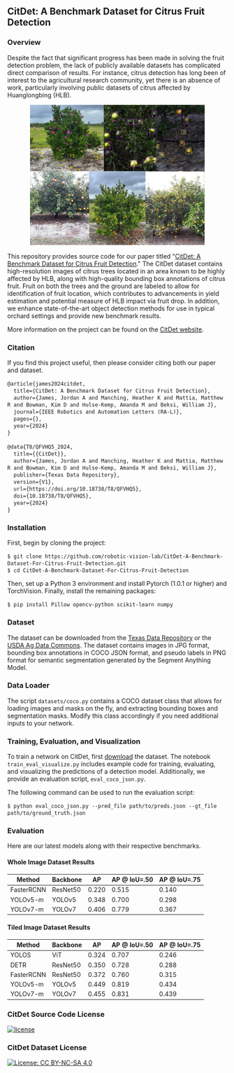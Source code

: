 ## CitDet: A Benchmark Dataset for Citrus Fruit Detection

### Overview

Despite the fact that significant progress has been made in solving the fruit
detection problem, the lack of publicly available datasets has complicated
direct comparison of results. For instance, citrus detection has long been of
interest to the agricultural research community, yet there is an absence of
work, particularly involving public datasets of citrus affected by Huanglongbing
(HLB). 

<p align="center">
  <img src="images/overview.jpg" width="400">
</p>

This repository provides source code for our paper titled "[CitDet: A Benchmark
Dataset for Citrus Fruit Detection](https://arxiv.org/pdf/2309.05645.pdf)." The
CitDet dataset contains high-resolution images of citrus trees located in an
area known to be highly affected by HLB, along with high-quality bounding box
annotations of citrus fruit. Fruit on both the trees and the ground are labeled
to allow for identification of fruit location, which contributes to advancements
in yield estimation and potential measure of HLB impact via fruit drop. In
addition, we enhance state-of-the-art object detection methods for use in
typical orchard settings and provide new benchmark results. 

More information on the project can be found on the [CitDet
website](https://robotic-vision-lab.github.io/citdet).

### Citation

If you find this project useful, then please consider citing both our paper and
dataset.

```bibitex
@article{james2024citdet,
  title={CitDet: A Benchmark Dataset for Citrus Fruit Detection},
  author={James, Jordan A and Manching, Heather K and Mattia, Matthew R and Bowman, Kim D and Hulse-Kemp, Amanda M and Beksi, William J},
  journal={IEEE Robotics and Automation Letters (RA-L)},
  pages={},
  year={2024}
}

@data{T8/QFVHQ5_2024,
  title={{CitDet}},
  author={James, Jordan A and Manching, Heather K and Mattia, Matthew R and Bowman, Kim D and Hulse-Kemp, Amanda M and Beksi, William J},
  publisher={Texas Data Repository},
  version={V1},
  url={https://doi.org/10.18738/T8/QFVHQ5},
  doi={10.18738/T8/QFVHQ5},
  year={2024}
}
```

### Installation

First, begin by cloning the project:

    $ git clone https://github.com/robotic-vision-lab/CitDet-A-Benchmark-Dataset-For-Citrus-Fruit-Detection.git
    $ cd CitDet-A-Benchmark-Dataset-For-Citrus-Fruit-Detection

Then, set up a Python 3 environment and install Pytorch (1.0.1 or higher) and
TorchVision. Finally, install the remaining packages:

    $ pip install Pillow opencv-python scikit-learn numpy
	
### Dataset

The dataset can be downloaded from the 
[Texas Data Repository](https://dataverse.tdl.org/dataset.xhtml?persistentId=doi:10.18738/T8/QFVHQ5)
or the [USDA Ag Data Commons](https://doi.org/10.15482/USDA.ADC/1529611).
The dataset contains images in JPG format, bounding box annotations in COCO
JSON format, and pseudo labels in PNG format for semantic segmentation
generated by the Segment Anything Model.  

### Data Loader

The script ```datasets/coco.py``` contains a COCO dataset class that allows for
loading images and masks on the fly, and extracting bounding boxes and
segmentation masks. Modify this class accordingly if you need additional inputs
to your network.

### Training, Evaluation, and Visualization

To train a network on CitDet, first
[download](https://dataverse.tdl.org/dataset.xhtml?persistentId=doi:10.18738/T8/QFVHQ5)
the dataset. The notebook ```train_eval_visualize.py``` includes example code
for training, evaluating, and visualizing the predictions of a detection model.
Additionally, we provide an evaluation script, ```eval_coco_json.py```. 

The following command can be used to run the evaluation script:

	$ python eval_coco_json.py --pred_file path/to/preds.json --gt_file path/to/ground_truth.json


### Evaluation

Here are our latest models along with their respective benchmarks.

#### Whole Image Dataset Results 

| Method | Backbone | AP | AP @ IoU=.50  |  AP @ IoU=.75 |
|---|---|---|---|---|
| FasterRCNN  |  ResNet50  |  0.220 | 0.515 | 0.140  |
| YOLOv5-m  |  YOLOv5 |  0.348 |  0.700 | 0.298  |
| YOLOv7-m  | YOLOv7  | 0.406 |  0.779 | 0.367  |

#### Tiled Image Dataset Results 

| Method | Backbone | AP | AP @ IoU=.50  |  AP @ IoU=.75 |
|---|---|---|---|---|
| YOLOS  |  ViT  |  0.324 | 0.707 | 0.246  |
| DETR  |  ResNet50 |  0.350 |  0.728 | 0.288  |
| FasterRCNN  |  ResNet50  |  0.372 | 0.760 | 0.315  |
| YOLOv5-m  |  YOLOv5 |  0.449 |  0.819 | 0.434  |
| YOLOv7-m  | YOLOv7  | 0.455  |  0.831 | 0.439  |

### CitDet Source Code License

[![license](https://img.shields.io/badge/license-Apache%202-blue)](https://github.com/robotic-vision-lab/CitDet-A-Benchmark-Dataset-For-Citrus-Fruit-Detection/blob/main/LICENSE)

### CitDet Dataset License

[![License: CC BY-NC-SA 4.0](https://img.shields.io/badge/License-CC_BY--NC--SA_4.0-lightgrey.svg)](https://creativecommons.org/licenses/by-nc-sa/4.0/)



